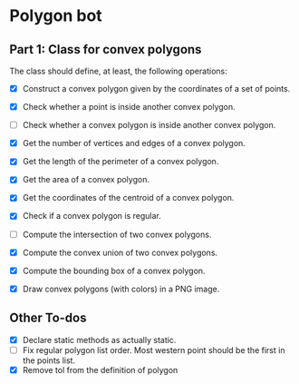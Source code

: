 # Polygon bot
## Part 1: Class for convex polygons
The class should define, at least, the following operations:

- [x] Construct a convex polygon given by the coordinates of a set of points.
- [x] Check whether a point is inside another convex polygon.
- [ ] Check whether a convex polygon is inside another convex polygon.
- [x] Get the number of vertices and edges of a convex polygon.
- [x] Get the length of the perimeter of a convex polygon.
- [x] Get the area of a convex polygon.
- [x] Get the coordinates of the centroid of a convex polygon.
- [x] Check if a convex polygon is regular.
- [ ] Compute the intersection of two convex polygons.
- [x] Compute the convex union of two convex polygons.
- [x] Compute the bounding box of a convex polygon.
- [x] Draw convex polygons (with colors) in a PNG image.


## Other To-dos
- [x] Declare static methods as actually static.
- [ ] Fix regular polygon list order. Most western point should be the first in the points list.
- [x] Remove tol from the definition of polygon
